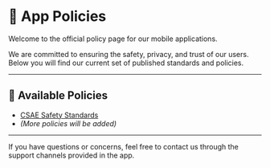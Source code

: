 # 📱 App Policies

Welcome to the official policy page for our mobile applications.

We are committed to ensuring the safety, privacy, and trust of our users.  
Below you will find our current set of published standards and policies.

---

## 📑 Available Policies

- [CSAE Safety Standards](./csae/)
- *(More policies will be added)*

---

If you have questions or concerns, feel free to contact us through the support channels provided in the app.
